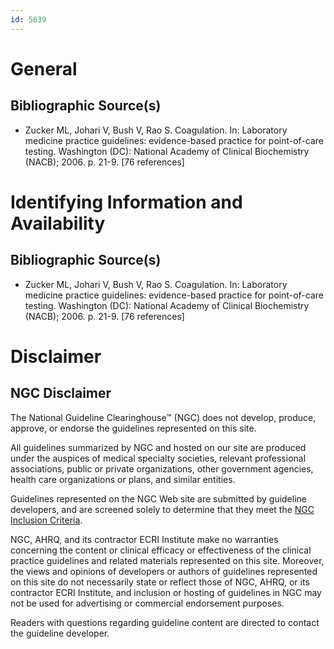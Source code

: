 ```yaml
---
id: 5639
---
```


# General

## Bibliographic Source(s)

- Zucker ML, Johari V, Bush V, Rao S. Coagulation. In: Laboratory medicine practice guidelines: evidence-based practice for point-of-care testing. Washington (DC): National Academy of Clinical Biochemistry (NACB); 2006. p. 21-9. [76 references]

# Identifying Information and Availability

## Bibliographic Source(s)

- Zucker ML, Johari V, Bush V, Rao S. Coagulation. In: Laboratory medicine practice guidelines: evidence-based practice for point-of-care testing. Washington (DC): National Academy of Clinical Biochemistry (NACB); 2006. p. 21-9. [76 references]

# Disclaimer

## NGC Disclaimer

The National Guideline Clearinghouse™ (NGC) does not develop, produce, approve, or endorse the guidelines represented on this site.

All guidelines summarized by NGC and hosted on our site are produced under the auspices of medical specialty societies, relevant professional associations, public or private organizations, other government agencies, health care organizations or plans, and similar entities.

Guidelines represented on the NGC Web site are submitted by guideline developers, and are screened solely to determine that they meet the [NGC Inclusion Criteria](/help-and-about/summaries/inclusion-criteria).

NGC, AHRQ, and its contractor ECRI Institute make no warranties concerning the content or clinical efficacy or effectiveness of the clinical practice guidelines and related materials represented on this site. Moreover, the views and opinions of developers or authors of guidelines represented on this site do not necessarily state or reflect those of NGC, AHRQ, or its contractor ECRI Institute, and inclusion or hosting of guidelines in NGC may not be used for advertising or commercial endorsement purposes.

Readers with questions regarding guideline content are directed to contact the guideline developer.

